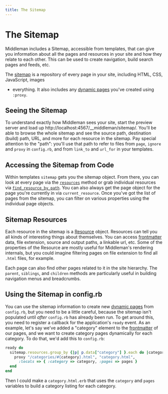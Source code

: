 ```yaml
---
title: The Sitemap
---
```


# The Sitemap

Middleman includes a Sitemap, accessible from templates, that can give you
information about all the pages and resources in your site and how they relate
to each other. This can be used to create navigation, build search pages and
feeds, etc.

The [sitemap](http://rubydoc.info/gems/middleman-core/Middleman/Sitemap) is a
repository of every page in your site, including HTML, CSS, JavaScript, images
- everything. It also includes any [dynamic pages] you've created using
`:proxy`. 

## Seeing the Sitemap

To understand exactly how Middleman sees your site, start the preview server
and load up http://localhost:4567/__middleman/sitemap/. You'll be able to
browse the whole sitemap and see the source path, destination (build) path,
URL, and more for each resource in the sitemap. Pay special attention to the
"path": you'll use that path to refer to files from `page`, `ignore` and
`proxy` in `config.rb`, and from `link_to` and `url_for` in your templates.

## Accessing the Sitemap from Code

Within templates `sitemap` gets you the sitemap object. From there, you can
look at every page via the
[`resources`](http://rubydoc.info/gems/middleman-core/Middleman/Sitemap/Store#resources-instance_method)
method or grab individual resources via
[`find_resource_by_path`](http://rubydoc.info/gems/middleman-core/Middleman/Sitemap/Store#find_resource_by_path-instance_method).
You can also always get the page object for the page you're currently in via
`current_resource`. Once you've got the list of pages from the sitemap, you can
filter on various properties using the individual page objects.

## Sitemap Resources

Each resource in the sitemap is a
[Resource](http://rubydoc.info/gems/middleman-core/Middleman/Sitemap/Resource)
object. Resources can tell you all kinds of interesting things about
themselves. You can access [frontmatter] data, file extension, source and
output paths, a linkable url, etc. Some of the properties of the Resource are
mostly useful for Middleman's rendering internals, but you could imagine
filtering pages on file extension to find all `.html` files, for example.

Each page can also find other pages related to it in the site hierarchy. The
`parent`, `siblings`, and `children` methods are particularly useful in
building navigation menus and breadcrumbs.

## Using the Sitemap in config.rb

You can use the sitemap information to create new [dynamic pages] from
`config.rb`, but you need to be a little careful, because the sitemap isn't
populated until *after* `config.rb` has already been run. To get around this,
you need to register a callback for the application's `ready` event. As an
example, let's say we've added a "category" element to the [frontmatter] of our
pages, and we want to create category pages dynamically for each category. To
do that, we'd add this to `config.rb`:

```ruby
ready do
  sitemap.resources.group_by {|p| p.data["category"] }.each do |category, pages|
    proxy "/categories/#{category}.html", "category.html", 
      :locals => { :category => category, :pages => pages }
  end
end
```

Then I could make a `category.html.erb` that uses the `category` and `pages`
variables to build a category listing for each category.

[dynamic pages]: /advanced/dynamic_pages/
[frontmatter]: /basics/frontmatter/

